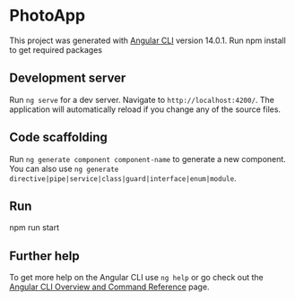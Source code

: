 # PhotoApp

This project was generated with [Angular CLI](https://github.com/angular/angular-cli) version 14.0.1.
Run npm install to get required packages

## Development server

Run `ng serve` for a dev server. Navigate to `http://localhost:4200/`. The application will automatically reload if you change any of the source files.

## Code scaffolding

Run `ng generate component component-name` to generate a new component. You can also use `ng generate directive|pipe|service|class|guard|interface|enum|module`.

## Run
npm run start



## Further help

To get more help on the Angular CLI use `ng help` or go check out the [Angular CLI Overview and Command Reference](https://angular.io/cli) page.
